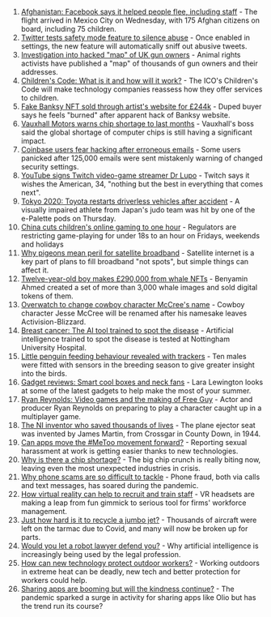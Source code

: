1. [Afghanistan: Facebook says it helped people flee, including staff](https://www.bbc.co.uk/news/business-58417231?at_medium=RSS&at_campaign=KARANGA) - The flight arrived in Mexico City on Wednesday, with 175 Afghan citizens on board, including 75 children.
2. [Twitter tests safety mode feature to silence abuse](https://www.bbc.co.uk/news/technology-58408781?at_medium=RSS&at_campaign=KARANGA) - Once enabled in settings, the new feature will automatically sniff out abusive tweets.
3. [Investigation into hacked "map" of UK gun owners](https://www.bbc.co.uk/news/technology-58413847?at_medium=RSS&at_campaign=KARANGA) - Animal rights activists have published a "map" of thousands of gun owners and their addresses.
4. [Children's Code: What is it and how will it work?](https://www.bbc.co.uk/news/technology-58396004?at_medium=RSS&at_campaign=KARANGA) - The ICO's Children's Code will make technology companies reassess how they offer services to children.
5. [Fake Banksy NFT sold through artist's website for £244k](https://www.bbc.co.uk/news/technology-58399338?at_medium=RSS&at_campaign=KARANGA) - Duped buyer says he feels "burned" after apparent hack of Banksy website.
6. [Vauxhall Motors warns chip shortage to last months](https://www.bbc.co.uk/news/business-58394900?at_medium=RSS&at_campaign=KARANGA) - Vauxhall's boss said the global shortage of computer chips is still having a significant impact.
7. [Coinbase users fear hacking after erroneous emails](https://www.bbc.co.uk/news/technology-58384458?at_medium=RSS&at_campaign=KARANGA) - Some users panicked after 125,000 emails were sent mistakenly warning of changed security settings.
8. [YouTube signs Twitch video-game streamer Dr Lupo](https://www.bbc.co.uk/news/technology-58396812?at_medium=RSS&at_campaign=KARANGA) - Twitch says it wishes the American, 34, "nothing but the best in everything that comes next".
9. [Tokyo 2020: Toyota restarts driverless vehicles after accident](https://www.bbc.co.uk/news/business-58390290?at_medium=RSS&at_campaign=KARANGA) - A visually impaired athlete from Japan's judo team was hit by one of the e-Palette pods on Thursday.
10. [China cuts children's online gaming to one hour](https://www.bbc.co.uk/news/technology-58384457?at_medium=RSS&at_campaign=KARANGA) - Regulators are restricting game-playing for under 18s to an hour on Fridays, weekends and holidays
11. [Why pigeons mean peril for satellite broadband](https://www.bbc.co.uk/news/technology-58061230?at_medium=RSS&at_campaign=KARANGA) - Satellite internet is a key part of plans to fill broadband "not spots", but simple things can affect it.
12. [Twelve-year-old boy makes £290,000 from whale NFTs](https://www.bbc.co.uk/news/technology-58343062?at_medium=RSS&at_campaign=KARANGA) - Benyamin Ahmed created a set of more than 3,000 whale images and sold digital tokens of them.
13. [Overwatch to change cowboy character McCree's name](https://www.bbc.co.uk/news/technology-58356203?at_medium=RSS&at_campaign=KARANGA) - Cowboy character Jesse McCree will be renamed after his namesake leaves Activision-Blizzard.
14. [Breast cancer: The AI tool trained to spot the disease](https://www.bbc.co.uk/news/technology-58158657?at_medium=RSS&at_campaign=KARANGA) - Artificial intelligence trained to spot the disease is tested at Nottingham University Hospital.
15. [Little penguin feeding behaviour revealed with trackers](https://www.bbc.co.uk/news/technology-58116149?at_medium=RSS&at_campaign=KARANGA) - Ten males were fitted with sensors in the breeding season to give greater insight into the birds.
16. [Gadget reviews: Smart cool boxes and neck fans](https://www.bbc.co.uk/news/technology-58255398?at_medium=RSS&at_campaign=KARANGA) - Lara Lewington looks at some of the latest gadgets to help make the most of your summer.
17. [Ryan Reynolds: Video games and the making of Free Guy](https://www.bbc.co.uk/news/technology-58245604?at_medium=RSS&at_campaign=KARANGA) - Actor and producer Ryan Reynolds on preparing to play a character caught up in a multiplayer game.
18. [The NI inventor who saved thousands of lives](https://www.bbc.co.uk/news/uk-northern-ireland-58274204?at_medium=RSS&at_campaign=KARANGA) - The plane ejector seat was invented by James Martin, from Crossgar in County Down, in 1944.
19. [Can apps move the #MeToo movement forward?](https://www.bbc.co.uk/news/business-58260533?at_medium=RSS&at_campaign=KARANGA) - Reporting sexual harassment at work is getting easier thanks to new technologies.
20. [Why is there a chip shortage?](https://www.bbc.co.uk/news/business-58230388?at_medium=RSS&at_campaign=KARANGA) - The big chip crunch is really biting now, leaving even the most unexpected industries in crisis.
21. [Why phone scams are so difficult to tackle](https://www.bbc.co.uk/news/business-58254354?at_medium=RSS&at_campaign=KARANGA) - Phone fraud, both via calls and text messages, has soared during the pandemic.
22. [How virtual reality can help to recruit and train staff](https://www.bbc.co.uk/news/business-57805093?at_medium=RSS&at_campaign=KARANGA) - VR headsets are making a leap from fun gimmick to serious tool for firms' workforce management.
23. [Just how hard is it to recycle a jumbo jet?](https://www.bbc.co.uk/news/business-57983174?at_medium=RSS&at_campaign=KARANGA) - Thousands of aircraft were left on the tarmac due to Covid, and many will now be broken up for parts.
24. [Would you let a robot lawyer defend you?](https://www.bbc.co.uk/news/business-58158820?at_medium=RSS&at_campaign=KARANGA) - Why artificial intelligence is increasingly being used by the legal profession.
25. [How can new technology protect outdoor workers?](https://www.bbc.co.uk/news/business-58049625?at_medium=RSS&at_campaign=KARANGA) - Working outdoors in extreme heat can be deadly, new tech and better protection for workers could help.
26. [Sharing apps are booming but will the kindness continue?](https://www.bbc.co.uk/news/business-57981598?at_medium=RSS&at_campaign=KARANGA) - The pandemic sparked a surge in activity for sharing apps like Olio but has the trend run its course?
